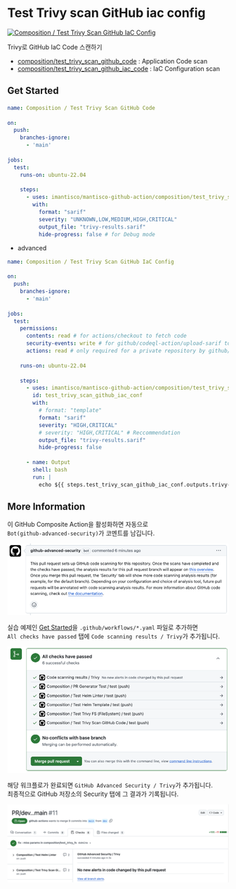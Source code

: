 # Test Trivy scan GitHub iac config

[![Composition / Test Trivy Scan GitHub IaC Config](https://github.com/imantisco/mantisco-github-action/actions/workflows/composition_test_trivy_scan_github_iac_config.yaml/badge.svg)](https://github.com/imantisco/mantisco-github-action/actions/workflows/composition_test_trivy_scan_github_iac_config.yaml)

Trivy로 GitHub IaC Code 스캔하기

- [composition/test_trivy_scan_github_code](../test_trivy_scan_github_code/) : Application Code scan
- [composition/test_trivy_scan_github_iac_code](../test_trivy_scan_github_iac_code/) : IaC Configuration scan

## Get Started

```yaml
name: Composition / Test Trivy Scan GitHub Code

on:
  push:
    branches-ignore:
      - 'main'

jobs:
  test:
    runs-on: ubuntu-22.04
    
    steps:
      - uses: imantisco/mantisco-github-action/composition/test_trivy_scan_github_code@dev
        with:
          format: "sarif"
          severity: "UNKNOWN,LOW,MEDIUM,HIGH,CRITICAL"
          output_file: "trivy-results.sarif"
          hide-progress: false # for Debug mode
```

- advanced

```yaml
name: Composition / Test Trivy Scan GitHub IaC Config

on:
  push:
    branches-ignore:
      - 'main'

jobs:
  test:
    permissions:
      contents: read # for actions/checkout to fetch code
      security-events: write # for github/codeql-action/upload-sarif to upload SARIF results
      actions: read # only required for a private repository by github/codeql-action/upload-sarif to get the Action run status

    runs-on: ubuntu-22.04
    
    steps:
      - uses: imantisco/mantisco-github-action/composition/test_trivy_scan_github_iac_config@dev
        id: test_trivy_scan_github_iac_conf
        with:
          # format: "template"
          format: "sarif"
          severity: "HIGH,CRITICAL"
          # severity: "HIGH,CRITICAL" # Reccommendation
          output_file: "trivy-results.sarif"
          hide-progress: false
          
      - name: Output
        shell: bash
        run: |
          echo ${{ steps.test_trivy_scan_github_iac_conf.outputs.trivy-result }}
```

## More Information

이 GitHub Composite Action을 활성화하면 자동으로 <br>
`Bot(github-advanced-security)`가 코멘트를 남깁니다.

<img src="./image.png" style="width: 600px;" />

실습 예제인 [Get Started](./README.md#get-started)을 `.github/workflows/*.yaml` 파일로 추가하면 <br>
`All checks have passed` 탭에 `Code scanning results / Trivy`가 추가됩니다.

<img src="./image-1.png" style="width: 600px;" />

해당 워크플로가 완료되면 `GitHub Advanced Security / Trivy`가 추가됩니다. <br>
최종적으로 GitHub 저장소의 Security 탭에 그 결과가 기록됩니다.

<img src="./image-2.png" style="width: 600px;" />
